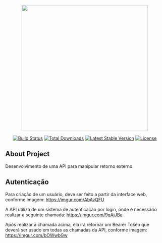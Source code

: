 <p align="center"><a href="https://laravel.com" target="_blank"><img src="https://raw.githubusercontent.com/laravel/art/master/logo-lockup/5%20SVG/2%20CMYK/1%20Full%20Color/laravel-logolockup-cmyk-red.svg" width="400"></a></p>

<p align="center">
<a href="https://travis-ci.org/laravel/framework"><img src="https://travis-ci.org/laravel/framework.svg" alt="Build Status"></a>
<a href="https://packagist.org/packages/laravel/framework"><img src="https://img.shields.io/packagist/dt/laravel/framework" alt="Total Downloads"></a>
<a href="https://packagist.org/packages/laravel/framework"><img src="https://img.shields.io/packagist/v/laravel/framework" alt="Latest Stable Version"></a>
<a href="https://packagist.org/packages/laravel/framework"><img src="https://img.shields.io/packagist/l/laravel/framework" alt="License"></a>
</p>

## About Project

Desenvolvimento de uma API para manipular retorno externo.

## Autenticação

Para criação de um usuário, deve ser feito a partir da interface web, conforme imagem:
https://imgur.com/AbAvQFU

A API utiliza de um sistema de autenticação por login, onde é necessário realizar a seguinte chamada:
https://imgur.com/9qAjJBa

Após realizar a chamada acima, ela irá retornar um Bearer Token que deverá ser usado em todas as chamadas da API, conforme imagem:
https://imgur.com/bOWwbGw
